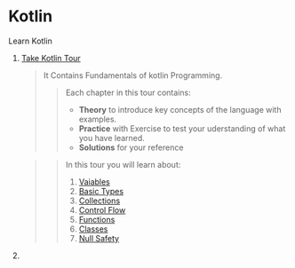 # Kotlin
Learn Kotlin

1. [Take Kotlin Tour]() 
   >It Contains Fundamentals of kotlin Programming.
   >>Each chapter in this tour contains:
   >>* <b>Theory</b> to introduce key concepts of the language with examples.
   >>* <b>Practice</b> with Exercise to test your uderstanding of what you have learned.
   >>* <b>Solutions</b> for your reference   
   
   >> In this tour you will learn about:
   >>1. [Vaiables](./1-takeKotlinTour/1-variables.md)
   >>1. [Basic Types]()
   >>1. [Collections]()
   >>1. [Control Flow]()
   >>1. [Functions]()
   >>1. [Classes]()
   >>1. [Null Safety]()

1. []()


